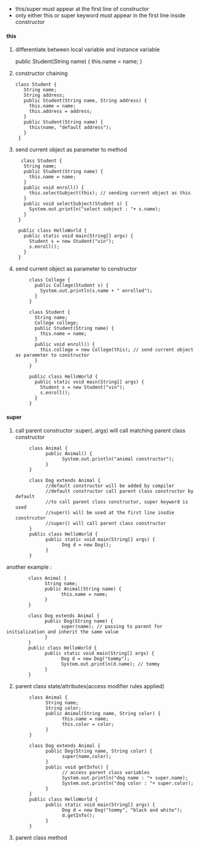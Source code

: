 * this/super must appear at the first line of constructor
* only either this or super keyword must appear in the first line inside constructor


#### this

1. differentiate between local variable and instance variable
      
      public Student(String name) {
          this.name = name;
      }
      
2. constructor chaining

       class Student {
          String name;
          String address;
          public Student(String name, String address) {
            this.name = name;
            this.address = address;
          }
          public Student(String name) {
            this(name, "default address");
          }
        }
        
3. send current object as parameter to method
   
         class Student {
          String name;
          public Student(String name) {
            this.name = name;
          }
          public void enroll() {
            this.selectSubject(this); // sending current object as this
          }
          public void selectSubject(Student s) {
            System.out.println("select subject : "+ s.name);
          }
        }

        public class HelloWorld {
          public static void main(String[] args) {
            Student s = new Student("vin");
            s.enroll();
          }
        }
 
4. send current object as parameter to constructor
      
            class College {
              public College(Student s) {
                System.out.println(s.name + " enrolled");
              }
            }

            class Student {
              String name;
              College college;
              public Student(String name) {
                this.name = name;
              }
              public void enroll() {
                this.college = new College(this); // send current object as parameter to constructor
              }
            }

            public class HelloWorld {
              public static void main(String[] args) {
                Student s = new Student("vin");
                s.enroll();
              }
            }

#### super


1. call parent constructor :super(..args) will  call matching parent class constructor

            class Animal {
                  public Animal() {
                        System.out.println("animal constructor");
                  }
            }

            class Dog extends Animal {
                  //default constructor will be added by compiler
                  //default constructor call parent class constructor by default
                  //to call parent class constructor, super keyword is used
                  //super() will be used at the first line insdie constrcutor
                  //super() will call parent class constructor
            }
            public class HelloWorld {
                  public static void main(String[] args) {
                        Dog d = new Dog();
                  }
            }
            
another example : 
      
            class Animal {
                  String name;
                  public Animal(String name) {
                        this.name = name;
                  }
            }

            class Dog extends Animal {
                  public Dog(String name) {
                        super(name); // passing to parent for initialization and inherit the same value
                  }
            }
            public class HelloWorld {
                  public static void main(String[] args) {
                        Dog d = new Dog("tommy");
                        System.out.println(d.name); // tommy
                  }
            }

2. parent class state/attributes(access modifier rules applied)


            class Animal {
                  String name;
                  String color;
                  public Animal(String name, String color) {
                        this.name = name;
                        this.color = color;
                  }
            }

            class Dog extends Animal {
                  public Dog(String name, String color) {
                        super(name,color);
                  }
                  public void getInfo() {
                        // access parent class variables
                        System.out.println("dog name : "+ super.name);
                        System.out.println("dog color : "+ super.color);
                  }
            }
            public class HelloWorld {
                  public static void main(String[] args) {
                        Dog d = new Dog("tommy", "black and white");
                        d.getInfo();
                  }
            }

3. parent class method
 
